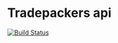 # Tradepackers api
[![Build Status](http://tradepackers.asuramedia.com:8080/job/tradepacks/badge/icon)](http://tradepackers.asuramedia.com:8080/job/tradepacks/)
